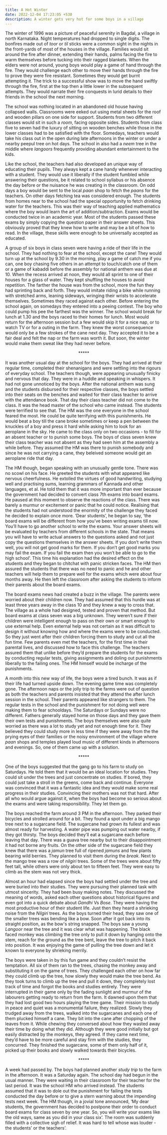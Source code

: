 ```yaml
---
title: A Hot Winter
date: 2022-12-04 17:23:05 +530
description: A winter gets very hot for some boys in a village
---
```


The winter of 1996 was a picture of peaceful serenity in Bagdal, a village in north Karnataka. Night temperatures had dropped to single digits. The bonfires made out of *toor* or *til* sticks were a common sight in the nights in the front-yards of most of the houses in the village. Families would sit around the fire after dinner, extending their hands, palms facing the fire to warm themselves before tucking into their ragged blankets. When the elders were not around, young boys would play a game of hand through the fire. They would challenge each other to move their hands through the fire to prove they were fire resistant. Sometimes they would get burnt attempting it. The trick to a successful show was to move the hand swiftly through the fire, first at the top then a little lower in the subsequent attempts. They would narrate their fire conquests in lurid details to their friends in the school the next morning.

The school was nothing located in an abandoned old house having collapsed walls. Classrooms were eeked out using metal sheets for the roof and wooden pillars on one side for support. Students from two different classes would sit in such a *room*, facing opposite sides. Students from class five to seven had the luxury of sitting on wooden benches while those in the lower classes had to be satisfied with the floor. Somedays, teachers would take his class out in the open during late afternoons in the winter or under a nearby peepul tree on hot days. The school in also had a *neem* tree in the middle where *langoors* frequently providing abundant entertainment to the kids.

Like the school, the teachers had also developed an unique way of educating their pupils. They always kept a cane handy whenever interacting with a student. They would use it liberally if the student fumbled while answering their questions, be it related to school syllabus or his absence the day before or the nuisance he was creating in the classroom. On odd days a boy would be sent to the local *paan* shop to fetch the *paans* for the teachers. On other days fetching tea was considered enough. The students from homes near to the school had the special opportunity to fetch drinking water for the teachers. This was their way of teaching applied mathematics where the boy would learn the art of addition/subtraction. Exams would be conducted twice in an academic year. Most of the students passed these exams by simply copying the question paper in their answer sheets. This obviously proved that they knew how to write and may be a bit of how to read. In the village, these skills were enough to be universally accepted as educated.

A group of six boys in class seven were having a ride of their life in the school. They had nothing to fear at the school, except the cane! They would turn up at the school by 9.30 in the morning, play a game of catch me if you can, one boy chasing five others in an attempt to touch/catch one of them or a game of kabaddi before the assembly for national anthem was due at 10. When the recess arrived at noon, they would all sprint to one of their houses for a glass of water. They kept shuffling the houses to avoid repetition. The farther the house was from the school, more the fun they had sprinting back and forth. They would imitate riding a bike while running with stretched arms, leaning sideways, wringing their wrists to accelerate themselves. Sometimes they raced against each other. Before entering the school again, on somedays they entered into a peeing contest. The boy who could pump his pee the farthest was the winner. The school would break for lunch at 1.30 and the boys raced to their homes for lunch. Most would return for the afternoon session but a few would skip it for a nice nap, or to watch TV or for a outing in the farm. They knew the worst consequence would only be a few strokes of the cane next day. They accepted it to be a fair deal and felt the nap or the farm was worth it. But soon, the winter would make them sweat like they had never before.

<p style="text-align: center;">*****</p>

It was another usual day at the school for the boys. They had arrived at their regular time, completed their shenanigans and were settling into the rigours of everyday school. The teachers though, were appearing unusually finicky and nervous that day. They were in a huddle and speaking in whispers. It had not gone unnoticed by the boys. After the national anthem was sung and the students disbursed for their respective classes, the boys settled into their seats on the benches and waited for their class teacher to arrive with the attendance book. That day their class teacher did not come to the class. It was the head master of the school who came instead. The students were terrified to see that. The HM was the one everyone in the school feared the most. He could be quite terrifying with this punishments. He would beat a boy till the cane broke sometimes or keep a pen between the knuckles of a boy and press it hard while asking him to look for an aeroplane in the sky. He came to the class only on two occasions - to fill for an absent teacher or to punish some boys. The boys of class seven knew their class teacher was not absent as they had seen him at the assembly a while before. They assumed the HM was there to punish somebody and since he was not carrying a cane, they beleived someone would get an aeroplane ride that day.

The HM though, began speaking with an unusually gentle tone. There was no scowl on his face. He greeted the students with what appeared like nervous cheerfulness. He extolled the virtues of good handwriting, studying well and practising sums, learning grammars of Kannada and other languages, et al. He told them that it was more important than ever because the government had decided to convert class 7th exams into board exams. He paused at this moment to observe the reactions of the class. There was barely a murmur or excitement or panic that he could notice. Realising that the students had not understood the enormity of the challenge they faced he decided to explain once more. ‘Dear students’, he began to say, ‘the board exams will be different from how you’ve been writing exams till now. You’ll have to go another school to write the exams. Your answer sheets will be evaluated by teachers from different schools in the state. That means you will have to write actual answers to the questions asked and not just copy the questions themselves in the answer sheets. If you don’t write them well, you will not get good marks for them. If you don’t get good marks you may fail the exam. If you fail the exam then you won’t be able to go to the high school’. This time his explanation had the desired effect on the students and they began to chitchat with panic stricken faces. The HM then assured the students that there was no need to panic and he and other teachers will help them to prepare well for the exams which were about four months away. He then left the classroom after asking the students to inform their parents about the board exams.

The board exams news had created a buzz in the village. The parents were worried about their children now. They had assumed that this hurdle was at least three years away in the class 10 and they knew a way to cross that. The village as a whole had designed, tested and proven that method. But board exams at class seven was a big unknown. They weren’t sure if their children were intelligent enough to pass on their own or smart enough to use external help. Even external help was not certain as it was difficult to design it without knowing how and where the exams were to be conducted. So they just went after their children forcing them to study and cut all the fun time. Few parents even met the teachers, for the first time in their parental lives, and discussed how to face this challenge. The teachers assured them that unlike before they’d prepare the students for the exams by conducting regular tests, giving assignments and doling out punishments liberally to the failing ones. The HM himself would be incharge of the punishments.

A month into this new way of life, the boys were a tired bunch. It was as if their life had turned upside down. The evening game time was completely gone. The afternoon naps or the jolly trip to the farms were out of question as both the teachers and parents insisted that they attend the after lunch session in the school. Their parents appeared like strangers to them. The regular tests in the school and the punishment for not doing well were making them to fear schooldays. The Saturdays or Sundays were no different. Fathers generally stayed home on those days and they gave them their own tests and punishments. The boys themselves were also quite worried as there was a lot to study yet and not enough time for it. They believed they could study more in less time if they were away from the the prying eyes of their families or the noisy environment of the village where *paan* shops and temples played loud music of different kinds in afternoons and evenings. So, one of them came up with a solution.

<p style="text-align: center;">*****</p>

One of the boys suggested that the gang go to his farm to study on Saturdays. He told them that it would be an ideal location for studies. They could sit under the trees and just concentrate on studies. If bored, they could just take a stroll in the greens, come back and continue. Everyone was convinced that it was a fantastic idea and they would make some real progress in their studies. Convincing their mothers was not that hard. After all who would argue against it, when the boys had become so serious about the exams and were taking responsibility. They let them go.

The boys reached the farm around 3 PM in the afternoon. They parked their bicycles and strolled around for a bit. They found a spot under a big mango tree next to a sugarcane field. The sugarcane had grown its fullest and was almost ready for harvesting. A water pipe was pumping out water nearby, if they got thirsty. The boys decided they’ll eat a sugarcane each before leaving that day. There was a guava tree nearby but to their disappointment it had not borne any fruits. On the other side of the sugarcane field they knew that there was a *jamun* tree full of ripened *jamuns* and few plants bearing wild berries. They planned to visit them during the *break*. Next to the mango tree was a row of *nilgiri* trees. Some of the trees were about fifty feet tall, while others were only about ten to fifteen feet. They were easy to climb as the stem was not very thick.

Almost an hour had elapsed since the boys had settled under the tree and were buried into their studies. They were pursuing their planned task with utmost sincerity. They had been busy making notes. They discussed the meaning of words, asked each other questions about historical figures and even got into a quick debate about *Gandhi* Vs *Bose*. They were having the most productive hour of their student life. Just then they heard a shrieking noise from the *Nilgiri* trees. As the boys turned their head, they saw one of the smaller trees was bending like a bow. Soon after it got back into its straight position, as the bow's string snapped. The boys saw a young *Langoor* near the tree and it was clear what was happening. The black faced monkey was climbing the tree only to pull it down by hanging onto the stem, reach for the ground as the tree bent, leave the tree to pitch it back into position. It was enjoying the game of pulling the tree down and let it known to everyone by shrieking merrily.

The boys were taken in by this fun game and they couldn’t resist the temptation. All six of them ran to the trees, chasing the monkey away and substituting it on the game of trees. They challenged each other on how far they could climb up the tree, how slowly they would make the tree bend. As they took turns to climb up the tree and pull it down, they completely lost track of time and forgot the books and studies entirely. They were interrupted in their game only by the fading sunlight and murmur of the labourers getting ready to return from the farm. It dawned upon them that they had lost good two hours playing the tree game. Their mission to study in peace and quiet was a monumental failure, they realized. Slowly they trudged away from the trees, walked into the sugarcanes and each one of them plucked himself a cane. They bit into the cane after chopping of the leaves from it. While chewing they conversed about how they wasted away their time by doing what they did. Although they were good initially but got easily distracted by the monkeys, they agreed. If they came next time, they’d have to be more careful and stay firm with the studies, they concurred. They finished the sugarcane, some of them only half of it, picked up their books and slowly walked towards their bicycles.

<p style="text-align: center;">*****</p>

A week had passed by. The boys had planned another *study trip* to the farm in the afternoon.  It was a Saturday again. The school day had begun in the usual manner. They were waiting in their classroom for their teacher for the last period. It was the school HM who arrived instead. The students assumed that it was to dole out the punishment for failing the tests conducted the day before or to give a stern warning about the impending tests next week. The HM though, in a jovial tone announced, ‘My dear students, the government has decided to postpone their order to conduct board exams for class seven by one year. So, you will write your exams like the old ways, same as you did in your class six’. The room was suddenly filled with a collective sigh of relief. It was hard to tell whose was louder - the students’ or the teachers’.